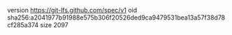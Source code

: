 version https://git-lfs.github.com/spec/v1
oid sha256:a2041977b91988e575b306f20526ded9ca9479531bea13a57f38d78cf285a374
size 2097
